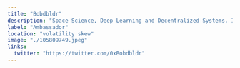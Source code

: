 ```yaml
---
title: "Bobdbldr"
description: "Space Science, Deep Learning and Decentralized Systems. I contribute to open source projects that want to revolutionize the world"
label: "Ambassador"
location: "volatility skew"
image: "./105809749.jpeg"
links:
  twitter: "https://twitter.com/0xBobdbldr"
---
```


